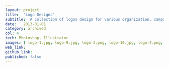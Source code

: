 ```yaml
---
layout: project
title:  'Logo Designs'
subtitle: 'A collection of logos design for various organization, campaigns or brands'
date:   2013-01-01
category: archived
col: 4
tech: Photoshop, Illustrator
images: [ logo-1.jpg, logo-9.jpg, logo-3.png, logo-10.jpg, logo-4.png, logo-5.png, logo-7.jpg, logo-8.jpg ]
web_link: 
github_link: 
published: false
---
```


